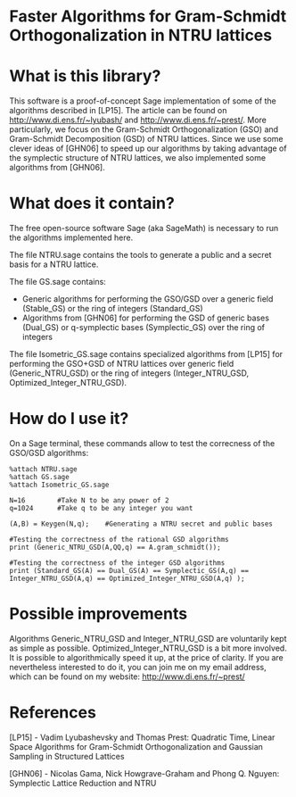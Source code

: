 Faster Algorithms for Gram-Schmidt Orthogonalization in NTRU lattices
===========


What is this library?
=====================
This software is a proof-of-concept Sage implementation of some of the algorithms described in [LP15]. The article can be found on http://www.di.ens.fr/~lyubash/ and http://www.di.ens.fr/~prest/.
More particularly, we focus on the Gram-Schmidt Orthogonalization (GSO) and Gram-Schmidt Decomposition (GSD) of NTRU lattices.
Since we use some clever ideas of [GHN06] to speed up our algorithms by taking advantage of the symplectic structure of NTRU lattices, we also implemented some algorithms from [GHN06].


What does it contain?
=====================
The free open-source software Sage (aka SageMath) is necessary to run the algorithms implemented here.

The file NTRU.sage contains the tools to generate a public and a secret basis for a NTRU lattice.

The file GS.sage contains:
- Generic algorithms for performing the GSO/GSD over a generic field (Stable_GS) or the ring of integers (Standard_GS)
- Algorithms from [GHN06] for performing the GSD of generic bases (Dual_GS) or q-symplectic bases (Symplectic_GS) over the ring of integers

The file Isometric_GS.sage contains specialized algorithms from [LP15] for performing the GSO+GSD of NTRU lattices over generic field (Generic_NTRU_GSD) or the ring of integers (Integer_NTRU_GSD, Optimized_Integer_NTRU_GSD).


How do I use it?
================
On a Sage terminal, these commands allow to test the correcness of the GSO/GSD algorithms:
```
%attach NTRU.sage
%attach GS.sage
%attach Isometric_GS.sage

N=16        #Take N to be any power of 2
q=1024      #Take q to be any integer you want

(A,B) = Keygen(N,q);    #Generating a NTRU secret and public bases

#Testing the correctness of the rational GSD algorithms
print (Generic_NTRU_GSD(A,QQ,q) == A.gram_schmidt());

#Testing the correctness of the integer GSD algorithms
print (Standard_GS(A) == Dual_GS(A) == Symplectic_GS(A,q) == Integer_NTRU_GSD(A,q) == Optimized_Integer_NTRU_GSD(A,q) );
```


Possible improvements
=====================
Algorithms Generic_NTRU_GSD and Integer_NTRU_GSD are voluntarily kept as simple as possible. Optimized_Integer_NTRU_GSD is a bit more involved. It is possible to algorithmically speed it up, at the price of clarity. If you are nevertheless interested to do it, you can join me on my email address, which can be found on my website: http://www.di.ens.fr/~prest/


References
==========
[LP15] - Vadim Lyubashevsky and Thomas Prest: Quadratic Time, Linear Space Algorithms for Gram-Schmidt Orthogonalization and Gaussian Sampling in Structured Lattices

[GHN06] - Nicolas Gama, Nick Howgrave-Graham and Phong Q. Nguyen: Symplectic Lattice Reduction and NTRU
